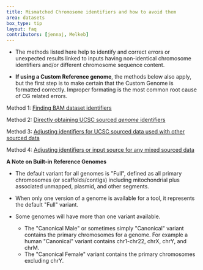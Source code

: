 ```yaml
---
title: Mismatched Chromosome identifiers and how to avoid them
area: datasets
box_type: tip
layout: faq
contributors: [jennaj, Melkeb]
---
```



- The methods listed here help to identify and correct errors or unexpected results linked to inputs having non-identical chromosome identifiers and/or different chromosome sequence content.

- **If using a Custom Reference genome**, the methods below also apply, but the first step is to make certain that the Custom Genome is formatted correctly. Improper formating is the most common root cause of CG related errors.

Method 1: [Finding BAM dataset identifiers](https://training.galaxyproject.org/training-material/faqs/galaxy/datasets_BAM_dataset_identifiers.html)

Method 2: [Directly obtaining UCSC sourced *genome* identifiers](https://training.galaxyproject.org/training-material/faqs/galaxy/datasets_UCSC_sourced_genome.html)

Method 3: [Adjusting identifiers for UCSC sourced data used with other sourced data](https://galaxyproject.org/support/chrom-identifiers/#adjusting-identifiers-or-input-source)

Method 4: [Adjusting identifiers or input source for any mixed sourced data](https://galaxyproject.org/support/chrom-identifiers/#any-mixed-sourced-data)

**A Note on Built-in Reference Genomes**

- The default variant for all genomes is "Full", defined as all primary chromosomes (or scaffolds/contigs) including mitochondrial plus associated unmapped, plasmid, and other segments.
- When only one version of a genome is available for a tool, it represents the default "Full" variant.
- Some genomes will have more than one variant available.

  - The "Canonical Male" or sometimes simply "Canonical" variant contains the primary chromosomes for a genome. For example a human "Canonical" variant contains chr1-chr22, chrX, chrY, and chrM.
  - The "Canonical Female" variant contains the primary chromosomes excluding chrY.
